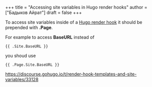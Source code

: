 +++
title = "Accessing site variables in Hugo render hooks"
author = ["Бадыков Айрат"]
draft = false
+++

To access site variables inside of a [Hugo render hook](https://gohugo.io/getting-started/configuration-markup#markdown-render-hooks) it should be prepended with **.Page**.

For example to access **BaseURL** instead of

```nil
{{ .Site.BaseURL }}
```

you shoud use

```nil
{{ .Page.Site.BaseURL }}
```

<https://discourse.gohugo.io/t/render-hook-templates-and-site-variables/33128>
